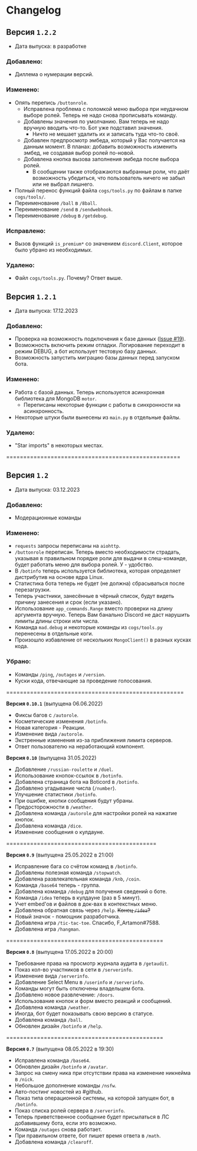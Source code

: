 # Changelog

## Версия `1.2.2`
- Дата выпуска: в разработке

### Добавлено:
- Диллема о нумерации версий.

### Изменено:
- Опять перепись `/buttonrole`.
    - Исправлена проблема с поломкой меню выбора при неудачном выборе ролей. Теперь не надо снова прописывать команду.
    - Добавлены значения по умолчанию. Вам теперь не надо вручную вводить что-то. Бот уже подставил значения.
        - Ничто не мешает удалить их и записать туда что-то своё.
    - Добавлен предпросмотр эмбеда, который у Вас получается на данным момент. В планах: добавить возможность изменить эмбед, не создавая выбор ролей по-новой.
    - Добавлена кнопка вызова заполнения эмбеда после выбора ролей.
        - В сообщении также отображаются выбранные роли, что даёт возможность убедиться, что пользователь ничего не забыл или не выбрал лишнего.
- Полный перенос функций файла `cogs/tools.py` по файлам в папке `cogs/tools/`.
- Переименование `/ball` в `/8ball`.
- Переименование `/send` в `/sendwebhook`.
- Переименование `/debug` в `/getdebug`.

### Исправлено:
- Вызов функций `is_premium*` со значением `discord.Client`, которое было убрано из необходимых. 

### Удалено:
- Файл `cogs/tools.py`. Почему? Ответ выше.

## Версия `1.2.1`
- Дата выпуска: 17.12.2023

### Добавлено:
- Проверка на возможность подключения к базе данных ([Issue #19](https://github.com/Team-MadBot/MadBot/issues/19)).
- Возможность включить режим отладки. Логирование переходит в режим DEBUG, а бот использует тестовую базу данных.
- Возможность запустить миграцию базы данных перед запуском бота.

### Изменено:
- Работа с базой данных. Теперь используется асинхронная библиотека для MongoDB `motor`.
    - Переписаны некоторые функции с работы в синхронности на асинхронность.
- Некоторые штуки были вынесены из `main.py` в отдельные файлы.

### Удалено:
- "Star imports" в некоторых местах.

===================================================

## Версия `1.2`
- Дата выпуска: 03.12.2023

### Добавлено:
- Модерационные команды

### Изменено:
- `requests` запросы переписаны на `aiohttp`.
- `/buttonrole` переписан. Теперь вместо необходимости страдать, указывая в правильном порядке роли для выдачи в слеш-команде, будет работать меню для выбора ролей. У - удобство.
- В `/botinfo` теперь используется библиотека, которая определяет дистрибутив на основе ядра Linux.
- Статистика бота теперь не будет (не должна) сбрасываться после перезагрузки.
- Теперь участники, занесённые в чёрный список, будут видеть причину занесения и срок (если указано).
- Использование `app_commands.Range` вместо проверки на длину аргумента вручную. Теперь Вам банально Discord не даст нарушить лимиты длины строки или числа.
- Команда `mad.debug` и некоторые команды из `cogs/tools.py` перенесены в отдельные коги.
- Произошло избавление от нескольких `MongoClient()` в разных кусках кода.

### Убрано:
- Команды `/ping`, `/outages` и `/version`.
- Куски кода, отвечающие за проведение голосования.

====================================================

**Версия `0.10.1`** (выпущена 06.06.2022)

- Фиксы багов с `/autorole`.
- Косметические изменения `/botinfo`.
- Новая категория - Реакции.
- Изменение вида `/autorole`.
- Экстренные изменения из-за приближения лимита серверов.
- Ответ пользователю на неработающий компонент.

**Версия `0.10`** (выпущена 31.05.2022)

- Добавление `/russian-roulette` и `/duel`.
- Использование кнопок-ссылок в `/botinfo`.
- Добавлена страница бота на Boticord в `/botinfo`.
- Добавлено угадывание числа (`/number`).
- Улучшение статистики `/botinfo`.
- При ошибке, кнопки сообщения будут убраны.
- Предосторожности в `/weather`.
- Добавлена команда `/autorole` для настройки ролей на нажатие кнопок.
- Добавлена команда `/dice`.
- Изменение сообщения о кулдауне.

============================================

**Версия `0.9`** (выпущена 25.05.2022 в 21:00)

- Исправление бага со счётом команд в `/botinfo`.
- Добавлены полезная команда `/stopwatch`.
- Добавлена развлекательная команда `/knb`, `/coin`.
- Команда `/base64` теперь - группа.
- Добавлена команда `/debug` для получения сведений о боте.
- Команда `/idea` теперь в кулдауне (раз в 5 минут).
- Учет embed'ов и файлов в док-вах в контекстных меню.
- Добавлена обратная связь через `/help`. ~~Конец `/idea`?~~
- Новый значок - помощник разработчика.
- Добавлена игра `/tic-tac-toe`. Спасибо, F_Artamon#7588.
- Добавлена игра `/hangman`.

==============================================

**Версия `0.8`** (выпущена 17.05.2022 в 20:00)

- Требование права на просмотр журнала аудита в `/getaudit`.
- Показ кол-во участников в сети в `/serverinfo`.
- Изменение вида `/serverinfo`.
- Добавление Select Menu в `/userinfo` и `/serverinfo`.
- Команды могут быть отключены владельцем бота.
- Добавлено новое развлечение: `/doors`.
- Использование кнопок и форм вместо реакций и сообщений.
- Добавлена команда `/weather`.
- Иногда, бот будет показывать свою версию в статусе.
- Добавлена команда `/ball`.
- Обновлен дизайн `/botinfo` и `/help`.

==============================================

**Версия `0.7`** (выпущена 08.05.2022 в 19:30)

- Исправлена команда `/base64`.
- Обновлен дизайн `/botinfo` и `/avatar`.
- Запрос на смену ника при отсутствии права на изменение никнейма в `/nick`.
- Небольшое дополнение команды `/nsfw`.
- Авто-постинг новостей из #github.
- Показ типа операционной системы, на которой запущен бот, в `/botinfo`.
- Показ списка ролей сервера в `/serverinfo`.
- Теперь приветственное сообщение будет присылаться в ЛС добавившему бота, если это возможно.
- Команда `/outages` снова работает.
- При правильном ответе, бот пишет время ответа в `/math`.
- Добавлена команда `/clearoff`.
